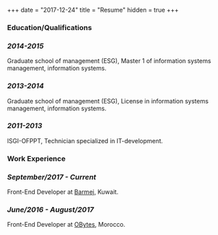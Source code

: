 +++
date = "2017-12-24"
title = "Resume"
hidden = true
+++

### **Education/Qualifications**

### ***2014-2015***
Graduate school of management (ESG), Master 1 of information systems management, information systems.
### ***2013-2014***
Graduate school of management (ESG), License in information systems management, information systems.
### ***2011-2013*** 
ISGI-OFPPT, Technician specialized in IT-development.

### **Work Experience**

### ***September/2017 - Current***
Front-End Developer at [Barmej](https://www.barmej.com/), Kuwait.
### ***June/2016 - August/2017***
Front-End Developer at [OBytes](https://www.obytes.com/), Morocco.
